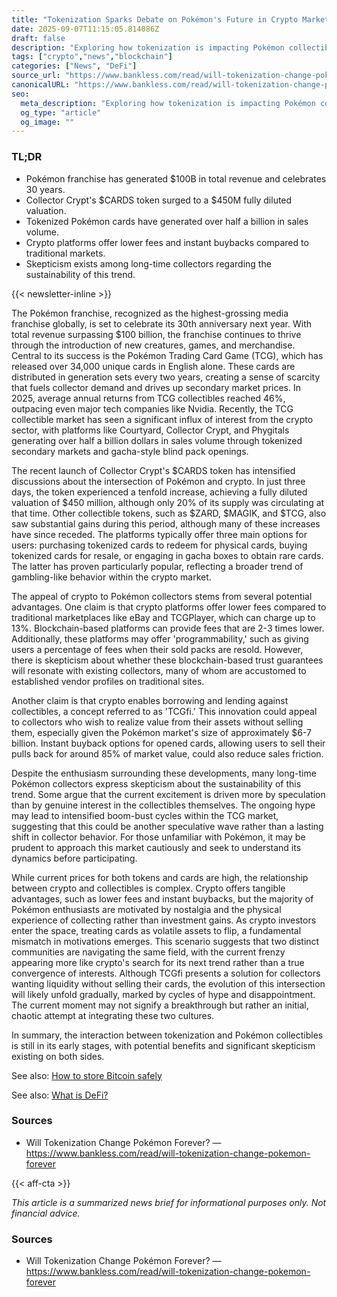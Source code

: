 ```yaml
---
title: "Tokenization Sparks Debate on Pokémon's Future in Crypto Market"
date: 2025-09-07T11:15:05.814086Z
draft: false
description: "Exploring how tokenization is impacting Pokémon collectibles in the crypto space."
tags: ["crypto","news","blockchain"]
categories: ["News", "DeFi"]
source_url: "https://www.bankless.com/read/will-tokenization-change-pokemon-forever"
canonicalURL: "https://www.bankless.com/read/will-tokenization-change-pokemon-forever"
seo:
  meta_description: "Exploring how tokenization is impacting Pokémon collectibles in the crypto space."
  og_type: "article"
  og_image: ""
---
```


### TL;DR
- Pokémon franchise has generated $100B in total revenue and celebrates 30 years.
- Collector Crypt's $CARDS token surged to a $450M fully diluted valuation.
- Tokenized Pokémon cards have generated over half a billion in sales volume.
- Crypto platforms offer lower fees and instant buybacks compared to traditional markets.
- Skepticism exists among long-time collectors regarding the sustainability of this trend.

{{< newsletter-inline >}}

The Pokémon franchise, recognized as the highest-grossing media franchise globally, is set to celebrate its 30th anniversary next year. With total revenue surpassing $100 billion, the franchise continues to thrive through the introduction of new creatures, games, and merchandise. Central to its success is the Pokémon Trading Card Game (TCG), which has released over 34,000 unique cards in English alone. These cards are distributed in generation sets every two years, creating a sense of scarcity that fuels collector demand and drives up secondary market prices. In 2025, average annual returns from TCG collectibles reached 46%, outpacing even major tech companies like Nvidia. Recently, the TCG collectible market has seen a significant influx of interest from the crypto sector, with platforms like Courtyard, Collector Crypt, and Phygitals generating over half a billion dollars in sales volume through tokenized secondary markets and gacha-style blind pack openings.

The recent launch of Collector Crypt's $CARDS token has intensified discussions about the intersection of Pokémon and crypto. In just three days, the token experienced a tenfold increase, achieving a fully diluted valuation of $450 million, although only 20% of its supply was circulating at that time. Other collectible tokens, such as $ZARD, $MAGIK, and $TCG, also saw substantial gains during this period, although many of these increases have since receded. The platforms typically offer three main options for users: purchasing tokenized cards to redeem for physical cards, buying tokenized cards for resale, or engaging in gacha boxes to obtain rare cards. The latter has proven particularly popular, reflecting a broader trend of gambling-like behavior within the crypto market.

The appeal of crypto to Pokémon collectors stems from several potential advantages. One claim is that crypto platforms offer lower fees compared to traditional marketplaces like eBay and TCGPlayer, which can charge up to 13%. Blockchain-based platforms can provide fees that are 2-3 times lower. Additionally, these platforms may offer 'programmability,' such as giving users a percentage of fees when their sold packs are resold. However, there is skepticism about whether these blockchain-based trust guarantees will resonate with existing collectors, many of whom are accustomed to established vendor profiles on traditional sites. 

Another claim is that crypto enables borrowing and lending against collectibles, a concept referred to as 'TCGfi.' This innovation could appeal to collectors who wish to realize value from their assets without selling them, especially given the Pokémon market's size of approximately $6-7 billion. Instant buyback options for opened cards, allowing users to sell their pulls back for around 85% of market value, could also reduce sales friction.

Despite the enthusiasm surrounding these developments, many long-time Pokémon collectors express skepticism about the sustainability of this trend. Some argue that the current excitement is driven more by speculation than by genuine interest in the collectibles themselves. The ongoing hype may lead to intensified boom-bust cycles within the TCG market, suggesting that this could be another speculative wave rather than a lasting shift in collector behavior. For those unfamiliar with Pokémon, it may be prudent to approach this market cautiously and seek to understand its dynamics before participating. 

While current prices for both tokens and cards are high, the relationship between crypto and collectibles is complex. Crypto offers tangible advantages, such as lower fees and instant buybacks, but the majority of Pokémon enthusiasts are motivated by nostalgia and the physical experience of collecting rather than investment gains. As crypto investors enter the space, treating cards as volatile assets to flip, a fundamental mismatch in motivations emerges. This scenario suggests that two distinct communities are navigating the same field, with the current frenzy appearing more like crypto's search for its next trend rather than a true convergence of interests. Although TCGfi presents a solution for collectors wanting liquidity without selling their cards, the evolution of this intersection will likely unfold gradually, marked by cycles of hype and disappointment. The current moment may not signify a breakthrough but rather an initial, chaotic attempt at integrating these two cultures.

In summary, the interaction between tokenization and Pokémon collectibles is still in its early stages, with potential benefits and significant skepticism existing on both sides.

See also: [How to store Bitcoin safely](/pages/how-to-store-bitcoin-safely/)

See also: [What is DeFi?](/pages/what-is-defi/)

### Sources
- Will Tokenization Change Pokémon Forever? — https://www.bankless.com/read/will-tokenization-change-pokemon-forever

{{< aff-cta >}}

_This article is a summarized news brief for informational purposes only. Not financial advice._

### Sources
- Will Tokenization Change Pokémon Forever? — https://www.bankless.com/read/will-tokenization-change-pokemon-forever

